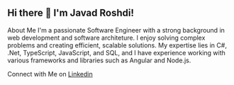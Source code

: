 ## Hi there 👋 I'm Javad Roshdi!
About Me
I'm a passionate Software Engineer with a strong background in web development and software architeture. I enjoy solving complex problems and creating efficient, scalable solutions. My expertise lies in C#, .Net, TypeScript, JavaScript, and SQL, and I have experience working with various frameworks and libraries such as Angular and Node.js.

Connect with Me on [Linkedin](https://www.linkedin.com/in/javad-roshdi/)
